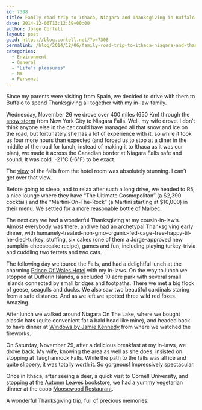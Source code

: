 ```yaml
---
id: 7308
title: Family road trip to Ithaca, Niagara and Thanksgiving in Buffalo
date: 2014-12-06T13:12:39+00:00
author: Jorge Cortell
layout: post
guid: https://blog.cortell.net/?p=7308
permalink: /blog/2014/12/06/family-road-trip-to-ithaca-niagara-and-thanksgiving-in-buffalo/
categories:
  - Environment
  - General
  - "Life's pleasures"
  - NY
  - Personal
---
```

Since my parents were visiting from Spain, we decided to drive with them to Buffalo to spend Thanksgiving all together with my in-law family.

Wednesday, November 26 we drove over 400 miles (650 Km) through the <a title="https://earthobservatory.nasa.gov/IOTD/view.php?id=84758&src=eoa-iotd" href="https://earthobservatory.nasa.gov/IOTD/view.php?id=84758&src=eoa-iotd" target="_blank">snow storm</a> from New York City to Niagara Falls. Well, my wife drove. I don’t think anyone else in the car could have managed all that snow and ice on the road, but fortunately she has a lot of experience with it, so while it took us four more hours than expected (and forced us to stop at a diner in the middle of the road for lunch, instead of making it to Ithaca as it was our plan), we made it across the Canadian border at Niagara Falls safe and sound. It was cold. -21°C (-6°F) to be exact.

The <a title="https://www.marriott.com/hotels/hotel-photos/iagmc-niagara-falls-marriott-gateway-on-the-falls/" href="https://www.marriott.com/hotels/hotel-photos/iagmc-niagara-falls-marriott-gateway-on-the-falls/" target="_blank">view</a> of the falls from the hotel room was absolutely stunning. I can’t get over that view.

Before going to sleep, and to relax after such a long drive, we headed to R5, a nice lounge where they have “The Ultimate Cosmopolitan” (a $2,390 cocktail) and the “Martini-On-The-Rock” (a Martini starting at $10,000) in their menu. We settled for a more reasonable bottle of Malbec.

The next day we had a wonderful Thanksgiving at my cousin-in-law’s. Almost everybody was there, and we had an archetypal Thanksgiving early dinner, with humanely-treated-non-gmo-organic-fed-cage-free-happy-til-he-died-turkey, stuffing, six cakes (one of them a Jorge-approved new pumpkin-cheesecake recipe), games and fun, including playing turkey-trivia and cuddling two ferrets and two cats.

The following day we toured the Falls, and had a delightful lunch at the charming <a title="https://www.vintage-hotels.com/princeofwales/" href="https://www.vintage-hotels.com/princeofwales/" target="_blank">Prince Of Wales Hotel</a> with my in-laws. On the way to lunch we stopped at Dufferin Islands, a secluded 10 acre park with several small islands connected by small bridges and footpaths. There we met a big flock of geese, seagulls and ducks. We also saw two beautiful cardinals staring from a safe distance. And as we left we spotted three wild red foxes. Amazing.

After lunch we walked around Niagara On The Lake, where we bought classic hats (quite convenient for a bald head like mine), and headed back to have dinner at <a title="https://windowsbyjamiekennedy.com/" href="https://windowsbyjamiekennedy.com/" target="_blank">Windows by Jamie Kennedy</a> from where we watched the fireworks.

On Saturday, November 29, after a delicious breakfast at my in-laws, we drove back. My wife, knowing the area as well as she does, insisted on stopping at Taughannock Falls. While the path to the falls was all ice and quite slippery, it was totally worth it. So gorgeous! Impressively spectacular.

Once in Ithaca, after seeing a deer, a quick visit to Cornell University, and stopping at the <a title="https://www.downtownithaca.com/ithaca-stores/Autumn%20Leaves%20Used%20Books" href="https://www.downtownithaca.com/ithaca-stores/Autumn%20Leaves%20Used%20Books" target="_blank">Autumn Leaves bookstore</a>, we had a yummy vegetarian dinner at the coop <a title="https://www.moosewoodcooks.com/restaurant/" href="https://www.moosewoodcooks.com/restaurant/" target="_blank">Moosewood Restaurant</a>.

A wonderful Thanksgiving trip, full of precious memories.
